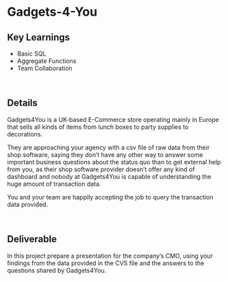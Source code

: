 # Gadgets-4-You

## Key Learnings
 - Basic SQL
 - Aggregate Functions
 - Team Collaboration

$~~~~~~~~~~$

## Details

Gadgets4You is a UK-based E-Commerce store operating mainly in Europe that sells all kinds of items from lunch boxes to party supplies to decorations.

They are approaching your agency with a csv file of raw data from their shop software, saying they don’t have any other way to answer some important business questions about the status quo than to get external help from you, as their shop software provider doesn’t offer any kind of dashboard and nobody at Gadgets4You is capable of understanding the huge amount of transaction data.

You and your team are happily accepting the job to query the transaction data provided. 

$~~~~~~~~~~$

## Deliverable

In this project prepare a presentation for the company’s CMO, using your findings from the data provided in the CVS file and the answers to the questions shared by Gadgets4You.

 
   

